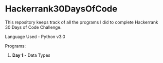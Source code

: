 # Hackerrank30DaysOfCode
This repository keeps track of all the programs I did to complete Hackerrank 30 Days of Code Challenge.

Language Used - Python v3.0

Programs:
1) <b>Day 1</b> - Data Types

